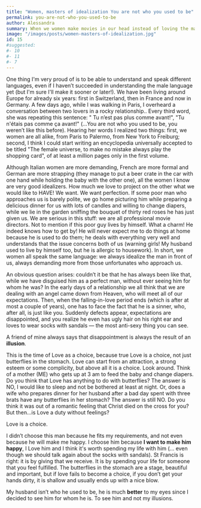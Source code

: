 ```yaml
---
title: "Women, masters of idealization You are not who you used to be"
permalink: you-are-not-who-you-used-to-be
author: Alessandra
summary: When we women make movies in our head instead of loving the man next to us.
image: "/images/posts/women-masters-of-idealization.jpg"
id: 15
#suggested:
#- 10
#- 11
#- 7
---
```


One thing I'm very proud of is to be able to understand and speak different languages, even if I haven’t succeeded in understanding the male language yet (but I'm sure I'll make it sooner or later!). We have been living around Europe for already six years: first in Switzerland, then in France and now in Germany. A few days ago, while I was walking in Paris, I overheard a conversation between two lovers in a rocky relationship.. Every third word, she was repeating this sentence: " Tu n’est pas plus comme avant!", "Tu n'étais pas comme ça avant!" (...You are not who you used to be, you weren’t like this before). Hearing her words I realized two things: first, we women are all alike, from Paris to Palermo, from New York to Freiburg; second, I think I could start writing an encyclopedia universally accepted to be titled "The female universe, to make no mistake always play the shopping card", of at least a million pages only in the first volume.

Although Italian women are more demanding, French are more formal and German are more strapping (they manage to put a beer crate in the car with one hand while holding the baby with the other one), all the women I know are very good idealizers. How much we love to project on the other what we would like to HAVE! We want. We want perfection. If some poor man who approaches us is barely polite, we go home picturing him while preparing a delicious dinner for us with lots of candles and willing to change diapers, while we lie in the garden sniffing the bouquet of thirty red roses he has just given us. We are serious in this stuff: we are all professional movie directors. Not to mention if this poor guy lives by himself. What a charm! He indeed knows how to get by! He will never expect me to do things at home because he is used to do them; he deals with everything very well and understands that the issue concerns both of us (warning girls! My husband used to live by himself too, but he is allergic to housework). In short, we women all speak the same language: we always idealize the man in front of us, always demanding more from those unfortunates who approach us.

An obvious question arises: couldn’t it be that he has always been like that, while we have disguised him as a perfect man, without ever seeing him for whom he was? In the early days of a relationship we all think that we are dealing with an angel came down from Heaven, who will meet all of our expectations. Then, when the falling-in-love period ends (which is after at most a couple of years), one has to face the fact that he is a sinner, who, after all, is just like you. Suddenly defects appear, expectations are disappointed, and you realize he even has ugly hair on his right ear and loves to wear socks with sandals — the most anti-sexy thing you can see.

A friend of mine always says that disappointment is always the result of an **illusion**.

This is the time of Love as a choice, because true Love is a choice, not just butterflies in the stomach. Love can start from an attraction, a strong esteem or some complicity, but above all it is a choice. Look around. Think of a mother (ME) who gets up at 3 am to feed the baby and change diapers. Do you think that Love has anything to do with butterflies? The answer is NO, I would like to sleep and not be bothered at least at night. Or, does a wife who prepares dinner for her husband after a bad day spent with three brats have any butterflies in her stomach? The answer is still NO. Do you think it was out of a romantic feeling that Christ died on the cross for you?
But then...is Love a duty without feelings?

Love is a choice.

I didn’t choose this man because he fits my requirements, and not even because he will make me happy. I choose him because **I want to make him happy**, I Love him and I think it's worth spending my life with him (... even though we should talk again about the socks with sandals). St Francis is right: it is by giving that we receive. It is by spending your life for someone that you feel fulfilled. The butterflies in the stomach are a stage, beautiful and important, but if love fails to become a choice, if you don’t get your hands dirty, it is shallow and usually ends up with a nice blow.

My husband isn’t who he used to be, he is much **better** to my eyes since I decided to see him for whom he is. To see him and not my illusions.
